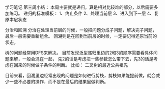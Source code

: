 学习笔记
第三周小结：
本周主要就是递归。算是相对比较难的部分，以后需要多加练习。
递归的标准模板：
1、终止条件
2、处理当前层
3、进入到下一层
4、复原本层状态

分治和回溯
分治在处理当前层的时候，一般把问题分成子问题，解决完子问题，最后一般需要重新组合。
回溯则是在回到当前层的时候，一定要记得还原当前的状态。

树的问题经常用DFS来解决。
目前发现泛型递归里边的2和3的顺序需要看具体问题来解，一般会混在一起，
先2的话是考虑把一些参数怎么带下去，先3的话是考虑在回来的时候做子条件的判断。
比如：
二叉树的最近公共祖先

目前来看，回溯里边经常出现的问题是如何进行剪枝，剪枝如果能提前做，就会减少一些不必要的操作，而不是在最后的结果里做判断。